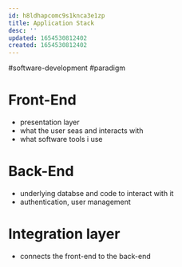 ```yaml
---
id: h8ldhapcomc9s1knca3e1zp
title: Application Stack
desc: ''
updated: 1654530812402
created: 1654530812402
---
```

#software-development #paradigm 

# Front-End
- presentation layer
- what the user seas and interacts with
- what software tools i use
# Back-End
- underlying databse and code to interact with it
- authentication, user management
# Integration layer
- connects the front-end to the back-end
